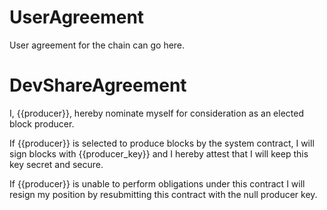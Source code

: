 <h1 class="clause">UserAgreement</h1>

User agreement for the chain can go here.

<h1 class="clause">DevShareAgreement</h1>

I, {{producer}}, hereby nominate myself for consideration as an elected block producer.

If {{producer}} is selected to produce blocks by the system contract, I will sign blocks with {{producer_key}} and I hereby attest that I will keep this key secret and secure.

If {{producer}} is unable to perform obligations under this contract I will resign my position by resubmitting this contract with the null producer key.
